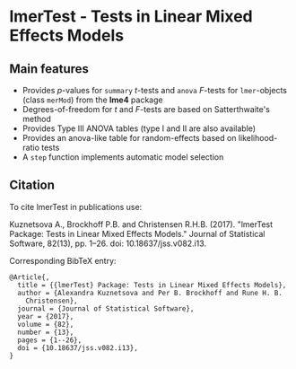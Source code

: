 # lmerTest - Tests in Linear Mixed Effects Models

## Main features

- Provides _p_-values for `summary` _t_-tests and `anova` _F_-tests for `lmer`-objects (class `merMod`) from the **lme4** package
- Degrees-of-freedom for _t_ and _F_-tests are based on Satterthwaite's method
- Provides Type III ANOVA tables (type I and II are also available)
- Provides an anova-like table for random-effects based on likelihood-ratio tests
- A `step` function implements automatic model selection

## Citation

To cite lmerTest in publications use:

Kuznetsova A., Brockhoff P.B. and Christensen R.H.B. (2017). "lmerTest Package: Tests in Linear Mixed Effects Models." Journal of Statistical Software, 82(13), pp. 1–26. doi: 10.18637/jss.v082.i13.

Corresponding BibTeX entry:

    @Article{,
      title = {{lmerTest} Package: Tests in Linear Mixed Effects Models},
      author = {Alexandra Kuznetsova and Per B. Brockhoff and Rune H. B.
        Christensen},
      journal = {Journal of Statistical Software},
      year = {2017},
      volume = {82},
      number = {13},
      pages = {1--26},
      doi = {10.18637/jss.v082.i13},
    }
